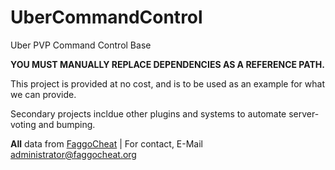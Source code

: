 # UberCommandControl
Uber PVP Command Control Base

**YOU MUST MANUALLY REPLACE DEPENDENCIES AS A REFERENCE PATH.**

This project is provided at no cost, and is to be used as an example for what we can provide.

Secondary projects incldue other plugins and systems to automate server-voting and bumping.

**All** data from [FaggoCheat](https://faggocheat.org/) | For contact, E-Mail [administrator@faggocheat.org](mailto:administrator@faggocheat.org)
